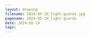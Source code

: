 ```yaml
---
layout: drawing
filename: 2024-05-19_light-guards.jpg
pagename: 2024-05-19_light-guards
date: 2024-05-19
tags:
---
```


